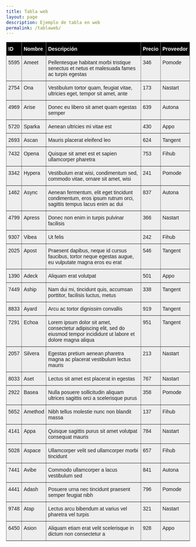 ```yaml
---
title: Tabla web
layout: page
description: Ejemplo de tabla en web
permalink: /tablaweb/
---
```


<style type="text/css">
.tg  {border-collapse:collapse;border-spacing:0;}
.tg td{border-color:black;border-style:solid;border-width:1px;font-family:Arial, sans-serif;font-size:14px;
  overflow:hidden;padding:10px 5px;word-break:normal;}
.tg th{border-color:black;border-style:solid;border-width:1px;font-family:Arial, sans-serif;font-size:14px;
  font-weight:bold;overflow:hidden;padding:10px 5px;word-break:normal;color:#ffffff;background:#000000;}
.tg .tg-0pky{border-color:inherit;text-align:left;vertical-align:top}
tbody:nth-child(even){
    background:#eeeeee;
}
</style>
<table class="tg">
<thead>
  <tr>
    <th class="tg-0pky">ID</th>
    <th class="tg-0pky">Nombre</th>
    <th class="tg-0pky">Descripción</th>
    <th class="tg-0pky">Precio</th>
    <th class="tg-0pky">Proveedor</th>
  </tr>
</thead>
<tbody>
<tr>
    <td class="tg-0pky">5595</td>
    <td class="tg-0pky">Ameet</td>
    <td class="tg-0pky">Pellentesque habitant morbi tristique senectus et netus et malesuada fames ac turpis egestas</td>
    <td class="tg-0pky">346</td>
    <td class="tg-0pky">Pomode</td>
</tr>
<tr>
    <td class="tg-0pky">2754</td>
    <td class="tg-0pky">Ona</td>
    <td class="tg-0pky">Vestibulum tortor quam, feugiat vitae, ultricies eget, tempor sit amet, ante</td>
    <td class="tg-0pky">173</td>
    <td class="tg-0pky">Nastart</td>
</tr>
<tr>
    <td class="tg-0pky">4969</td>
    <td class="tg-0pky">Arise</td>
    <td class="tg-0pky">Donec eu libero sit amet quam egestas semper</td>
    <td class="tg-0pky">639</td>
    <td class="tg-0pky">Autona</td>
</tr>
<tr>
    <td class="tg-0pky">5720</td>
    <td class="tg-0pky">Sparka</td>
    <td class="tg-0pky">Aenean ultricies mi vitae est</td>
    <td class="tg-0pky">430</td>
    <td class="tg-0pky">Appo</td>
</tr>
<tr>
    <td class="tg-0pky">2693</td>
    <td class="tg-0pky">Ascan</td>
    <td class="tg-0pky">Mauris placerat eleifend leo</td>
    <td class="tg-0pky">624</td>
    <td class="tg-0pky">Tangent</td>
</tr>
<tr>
    <td class="tg-0pky">7432</td>
    <td class="tg-0pky">Opena</td>
    <td class="tg-0pky">Quisque sit amet est et sapien ullamcorper pharetra</td>
    <td class="tg-0pky">753</td>
    <td class="tg-0pky">Fihub</td>
</tr>
<tr>
    <td class="tg-0pky">3342</td>
    <td class="tg-0pky">Hypera</td>
    <td class="tg-0pky">Vestibulum erat wisi, condimentum sed, commodo vitae, ornare sit amet, wisi</td>
    <td class="tg-0pky">241</td>
    <td class="tg-0pky">Pomode</td>
</tr>
<tr>
    <td class="tg-0pky">1462</td>
    <td class="tg-0pky">Async</td>
    <td class="tg-0pky">Aenean fermentum, elit eget tincidunt condimentum, eros ipsum rutrum orci, sagittis tempus lacus enim ac dui</td>
    <td class="tg-0pky">837</td>
    <td class="tg-0pky">Autona</td>
</tr>
<tr>
    <td class="tg-0pky">4799</td>
    <td class="tg-0pky">Apress</td>
    <td class="tg-0pky">Donec non enim in turpis pulvinar facilisis</td>
    <td class="tg-0pky">366</td>
    <td class="tg-0pky">Nastart</td>
</tr>
<tr>
    <td class="tg-0pky">9307</td>
    <td class="tg-0pky">Vibea</td>
    <td class="tg-0pky">Ut felis</td>
    <td class="tg-0pky">242</td>
    <td class="tg-0pky">Fihub</td>
</tr>
<tr>
    <td class="tg-0pky">2025</td>
    <td class="tg-0pky">Apost</td>
    <td class="tg-0pky">Praesent dapibus, neque id cursus faucibus, tortor neque egestas augue, eu vulputate magna eros eu erat</td>
    <td class="tg-0pky">546</td>
    <td class="tg-0pky">Tangent</td>
</tr>
<tr>
    <td class="tg-0pky">1390</td>
    <td class="tg-0pky">Adeck</td>
    <td class="tg-0pky">Aliquam erat volutpat</td>
    <td class="tg-0pky">501</td>
    <td class="tg-0pky">Appo</td>
</tr>
<tr>
    <td class="tg-0pky">7449</td>
    <td class="tg-0pky">Aship</td>
    <td class="tg-0pky">Nam dui mi, tincidunt quis, accumsan porttitor, facilisis luctus, metus</td>
    <td class="tg-0pky">338</td>
    <td class="tg-0pky">Tangent</td>
</tr>
<tr>
    <td class="tg-0pky">8833</td>
    <td class="tg-0pky">Ayard</td>
    <td class="tg-0pky">Arcu ac tortor dignissim convallis</td>
    <td class="tg-0pky">919</td>
    <td class="tg-0pky">Tangent</td>
</tr>
<tr>
    <td class="tg-0pky">7291</td>
    <td class="tg-0pky">Echoa</td>
    <td class="tg-0pky">Lorem ipsum dolor sit amet, consectetur adipiscing elit, sed do eiusmod tempor incididunt ut labore et dolore magna aliqua</td>
    <td class="tg-0pky">951</td>
    <td class="tg-0pky">Tangent</td>
</tr>
<tr>
    <td class="tg-0pky">2057</td>
    <td class="tg-0pky">Silvera</td>
    <td class="tg-0pky">Egestas pretium aenean pharetra magna ac placerat vestibulum lectus mauris</td>
    <td class="tg-0pky">213</td>
    <td class="tg-0pky">Nastart</td>
</tr>
<tr>
    <td class="tg-0pky">8033</td>
    <td class="tg-0pky">Aset</td>
    <td class="tg-0pky">Lectus sit amet est placerat in egestas</td>
    <td class="tg-0pky">767</td>
    <td class="tg-0pky">Nastart</td>
</tr>
<tr>
    <td class="tg-0pky">2922</td>
    <td class="tg-0pky">Basea</td>
    <td class="tg-0pky">Nulla posuere sollicitudin aliquam ultrices sagittis orci a scelerisque purus</td>
    <td class="tg-0pky">358</td>
    <td class="tg-0pky">Pomode</td>
</tr>
<tr>
    <td class="tg-0pky">5652</td>
    <td class="tg-0pky">Amethod</td>
    <td class="tg-0pky">Nibh tellus molestie nunc non blandit massa</td>
    <td class="tg-0pky">137</td>
    <td class="tg-0pky">Fihub</td>
</tr>
<tr>
    <td class="tg-0pky">4141</td>
    <td class="tg-0pky">Appa</td>
    <td class="tg-0pky">Quisque sagittis purus sit amet volutpat consequat mauris</td>
    <td class="tg-0pky">784</td>
    <td class="tg-0pky">Nastart</td>
</tr>
<tr>
    <td class="tg-0pky">5028</td>
    <td class="tg-0pky">Aspace</td>
    <td class="tg-0pky">Ullamcorper velit sed ullamcorper morbi tincidunt</td>
    <td class="tg-0pky">657</td>
    <td class="tg-0pky">Fihub</td>
</tr>
<tr>
    <td class="tg-0pky">7441</td>
    <td class="tg-0pky">Avibe</td>
    <td class="tg-0pky">Commodo ullamcorper a lacus vestibulum sed</td>
    <td class="tg-0pky">841</td>
    <td class="tg-0pky">Autona</td>
</tr>
<tr>
    <td class="tg-0pky">4441</td>
    <td class="tg-0pky">Adash</td>
    <td class="tg-0pky">Posuere urna nec tincidunt praesent semper feugiat nibh</td>
    <td class="tg-0pky">796</td>
    <td class="tg-0pky">Pomode</td>
</tr>
<tr>
    <td class="tg-0pky">9748</td>
    <td class="tg-0pky">Atap</td>
    <td class="tg-0pky">Lectus arcu bibendum at varius vel pharetra vel turpis</td>
    <td class="tg-0pky">321</td>
    <td class="tg-0pky">Nastart</td>
</tr>
<tr>
    <td class="tg-0pky">6450</td>
    <td class="tg-0pky">Asion</td>
    <td class="tg-0pky">Aliquam etiam erat velit scelerisque in dictum non consectetur a</td>
    <td class="tg-0pky">928</td>
    <td class="tg-0pky">Appo</td>
</tr>
</tbody>
</table>